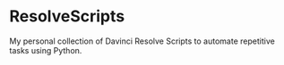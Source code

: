 # ResolveScripts

My personal collection of Davinci Resolve Scripts to automate repetitive tasks using Python.

